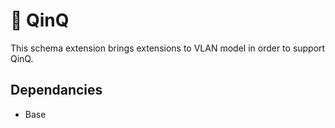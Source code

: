 # 🧩 QinQ

This schema extension brings extensions to VLAN model in order to support QinQ.

## Dependancies

- Base
